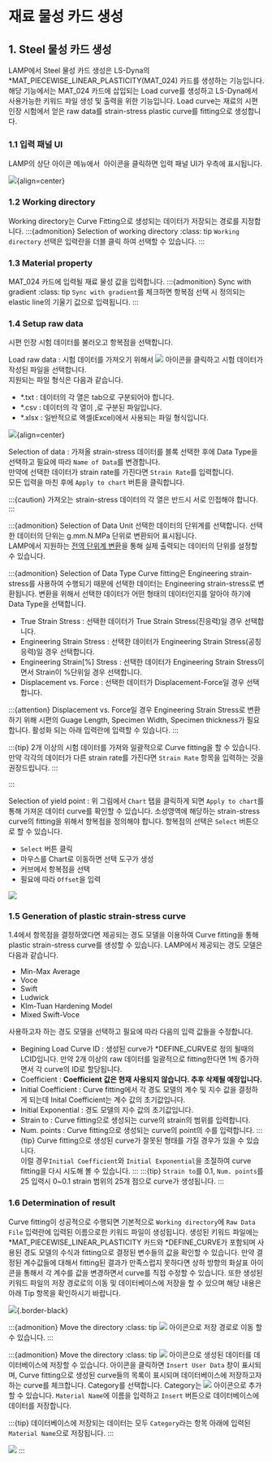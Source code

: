 # 재료 물성 카드 생성

## 1. Steel 물성 카드 생성
LAMP에서 Steel 물성 카드 생성은 LS-Dyna의 *MAT_PIECEWISE_LINEAR_PLASTICITY(MAT_024) 카드를 생성하는 기능입니다. 해당 기능에서는 MAT_024 카드에 삽입되는 Load curve를 생성하고 LS-Dyna에서 사용가능한 키워드 파일 생성 및 출력을 위한 기능입니다. Load curve는 재료의 시편 인장 시험에서 얻은 raw data를 strain-stress plastic curve를 fitting으로 생성합니다.

### 1.1 입력 패널 UI
LAMP의 상단 아이콘 메뉴에서 ![]() 아이콘을 클릭하면 입력 패널 UI가 우측에 표시됩니다.

![](images/MAT0.png){align=center}

### 1.2 Working directory
Working directory는 Curve Fitting으로 생성되는 데이터가 저장되는 경로를 지정합니다.
:::{admonition} Selection of working directory
:class: tip
`Working directory` 선택은 입력란을 더블 클릭 하여 선택할 수 있습니다.
:::

### 1.3 Material property
MAT_024 카드에 입력될 재료 물성 값을 입력합니다.
:::{admonition} Sync with gradient
:class: tip
`Sync with gradient`를 체크하면 항복점 선택 시 정의되는 elastic line의 기울기 값으로 입력됩니다.
:::

### 1.4 Setup raw data
시편 인장 시험 데이터를 불러오고 항복점을 선택합니다.

Load raw data
: 시험 데이터를 가져오기 위해서 ![](images/MAT1.png) 아이콘을 클릭하고 시험 데이터가 작성된 파일을 선택합니다. \
  지원되는 파일 형식은 다음과 같습니다.

  - *.txt : 데이터의 각 열은 tab으로 구분되어야 합니다.
  - *.csv : 데이터의 각 열이 ,로 구분된 파일입니다.
  - *.xlsx : 일반적으로 엑셀(Excel)에서 사용되는 파일 형식입니다. 
 
 ![](images/MAT2.png){align=center}

 Selection of data
 : 가져올 strain-stress 데이터를 블록 선택한 후에 Data Type을 선택하고 필요에 따라 `Name of Data`를 변경합니다. \
   만약에 선택한 데이터가 strain rate를 가진다면 `Strain Rate`를 입력합니다. \
   모든 입력을 마친 후에 `Apply to chart` 버튼을 클릭합니다.

 :::{caution}
 가져오는 strain-stress 데이터의 각 열은 반드시 서로 인접해야 합니다.
 :::

 :::{admonition} Selection of Data Unit
 선택한 데이터의 단위계를 선택합니다. 선택한 데이터의 단위는 g.mm.N.MPa 단위로 변환되어 표시됩니다. \
 LAMP에서 지원하는 [전역 단위계 변환]()을 통해 실제 출력되는 데이터의 단위를 설정할 수 있습니다.

 :::{admonition} Selection of Data Type
 Curve fitting은 Engineering strain-stress를 사용하여 수행되기 때문에 선택한 데이터는 Engineering strain-stress로 변환됩니다. 변환을 위해서 선택한 데이터가 어떤 형태의 데이터인지를 알아야 하기에 Data Type을 선택합니다.

 - True Strain Stress : 선택한 데이터가 True Strain Stress(진응력)일 경우 선택합니다.
 - Engineering Strain Stress : 선택한 데이터가 Engineering Strain Stress(공칭응력)일 경우 선택합니다.
 - Engineering Strain[%] Stress : 선택한 데이터가 Engineering Strain Stress이면서 Strain이 %단위일 경우 선택합니다.
 - Displacement vs. Force : 선택한 데이터가 Displacement-Force일 경우 선택합니다.

 :::{attention}
 Displacement vs. Force일 경우 Engineering Strain Stress로 변환하기 위해 시편의 Guage Length, Specimen Width, Specimen thickness가 필요합니다. 활성화 되는 아래 입력란에 입력할 수 있습니다.
 :::

 :::{tip}
 2개 이상의 시험 데이터를 가져와 일괄적으로 Curve fitting을 할 수 있습니다. 만약 각각의 데이터가 다른 strain rate를 가진다면 `Strain Rate` 항목을 입력하는 것을 권장드립니다.
 :::

 :::

Selection of yield point
: 위 그림에서 `Chart` 탭을 클릭하게 되면 `Apply to chart`를 통해 가져온 데이터 curve를 확인할 수 있습니다. 소성영역에 해당하는 strain-stress curve의 fitting을 위해서 항복점을 정의해야 합니다. 항복점의 선택은 `Select` 버튼으로 할 수 있습니다.

- `Select` 버튼 클릭
- 마우스를 Chart로 이동하면 선택 도구가 생성
- 커브에서 항복점을 선택
- 필요에 따라 `Offset`을 입력

![](images/pick_yield.gif)

### 1.5 Generation of plastic strain-stress curve
1.4에서 항목점을 결정하였다면 제공되는 경도 모델을 이용하여 Curve fitting을 통해 plastic strain-stress curve를 생성할 수 있습니다. LAMP에서 제공되는 경도 모델은 다음과 같습니다.

- Min-Max Average
- Voce
- Swift
- Ludwick
- KIm-Tuan Hardening Model
- Mixed Swift-Voce

사용하고자 하는 경도 모델을 선택하고 필요에 따라 다음의 입력 값들을 수정합니다.

- Begining Load Curve ID : 생성된 curve가 *DEFINE_CURVE로 정의 될때의 LCID입니다. 만약 2개 이상의 raw 데이터를 일괄적으로 fitting한다면 1씩 증가하면서 각 curve의 ID로 할당됩니다.
- Coefficient : **Coefficient 값은 현재 사용되지 않습니다. 추후 삭제될 예정입니다.**
- Initial Coefficient : Curve fitting에서 각 경도 모델의 계수 및 지수 값을 결정하게 되는데 Inital Coefficient는 계수 값의 초기값입니다.
- Initial Exponential : 경도 모델의 지수 값의 초기값입니다.
- Strain to : Curve fitting으로 생성되는 curve의 strain의 범위를 입력합니다.
- Num. points : Curve fitting으로 생성되는 curve의 point의 수를 입력합니다.
:::{tip}
Curve fitting으로 생성된 curve가 잘못된 형태를 가질 경우가 있을 수 있습니다. \
이럴 경우`Initial Coefficient`와 `Initial Exponential`을 조절하여 curve fitting을 다시 시도해 볼 수 있습니다.
:::
:::{tip}
`Strain to`를 0.1, `Num. points`를 25 입력시 0~0.1 strain 범위의 25개 점으로 curve가 생성됩니다.
:::

### 1.6 Determination of result
Curve fitting이 성공적으로 수행되면 기본적으로 `Working directory`에 `Raw Data File` 입력란에 입력된 이름으로한 키워드 파일이 생성됩니다. 생성된 키워드 파일에는 *MAT_PIECEWISE_LINEAR_PLASTICITY 카드와 *DEFINE_CURVE가 포함되며 사용된 경도 모델의 수식과 fitting으로 결정된 변수들의 값을 확인할 수 있습니다. 만약 결정된 계수값들에 대해서 fitting된 결과가 만족스럽지 못하다면 상하 방향의 화살표 아이콘을 통해서 각 계수를 값을 변경하면서 curve를 직접 수정할 수 있습니다. 또한 생성된 키워드 파일의 저장 경로로의 이동 및 데이터베이스에 저장을 할 수 있으며 해당 내용은 아래 Tip 항목을 확인하시기 바랍니다.

![](images/MAT3.png){.border-black}

:::{admonition} Move the directory
:class: tip
![](images/MAT1.png) 아이콘으로 저장 경로로 이동 할 수 있습니다.
:::

:::{admonition} Move the directory
:class: tip
![](images/MAT4.png) 아이콘으로 생성된 데이터를 데이터베이스에 저장할 수 있습니다. 아이콘을 클릭하면 `Insert User Data` 창이 표시되며, Curve fitting으로 생성된 curve들의 목록이 표시되며 데이터베이스에 저장하고자 하는 curve를 체크합니다. Category를 선택합니다. Category는 ![](images/INSERTDB3.png) 아이콘으로 추가할 수 있습니다. `Material Name`에 이름을 입력하고 `Insert` 버튼으로 데이터베이스에 데이터를 저장합니다.

:::{tip}
데이터베이스에 저장되는 데이터는 모두 `Category`라는 항목 아래에 입력된 `Material Name`으로 저장됩니다. 
:::

![](images/INSERTDB2.png)
:::
